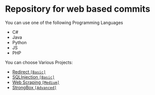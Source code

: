 # Repository for web based commits
You can use one of the following Programming Languages
- C#
- Java
- Python
- JS
- PHP

You can choose Various Projects:
- [Redirect `[Basic]`](https://github.com/hacktoberfest-unicam/awesome-hacktoberfest-aluminum-ape/blob/bcb134d4205c8f564e83ea8a9c74474ca7535820/web/redirect)
- [SQLInjection `[Basic]`](https://github.com/hacktoberfest-unicam/awesome-hacktoberfest-aluminum-ape/blob/bcb134d4205c8f564e83ea8a9c74474ca7535820/web/sql_injection)
- [Web Scraping `[Medium]`](https://github.com/hacktoberfest-unicam/awesome-hacktoberfest-aluminum-ape/blob/bcb134d4205c8f564e83ea8a9c74474ca7535820/web/web_scraping)
- [StrongBox `[Advanced]`](https://github.com/hacktoberfest-unicam/awesome-hacktoberfest-aluminum-ape/blob/bcb134d4205c8f564e83ea8a9c74474ca7535820/web/strongbox)